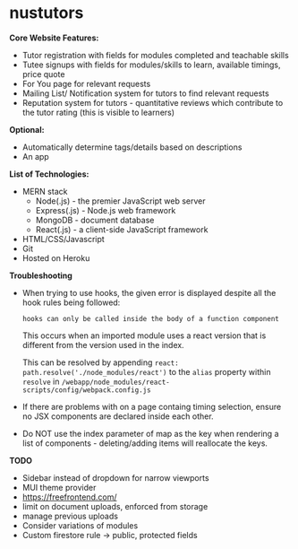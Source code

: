# nustutors

**Core Website Features:**

- Tutor registration with fields for modules completed and teachable skills
- Tutee signups with fields for modules/skills to learn, available timings, price quote
- For You page for relevant requests
- Mailing List/ Notification system for tutors to find relevant requests
- Reputation system for tutors - quantitative reviews which contribute to the tutor rating (this is visible to learners)

**Optional:**

- Automatically determine tags/details based on descriptions
- An app

**List of Technologies:**

- MERN stack
  - Node(.js) - the premier JavaScript web server
  - Express(.js) - Node.js web framework
  - MongoDB - document database
  - React(.js) - a client-side JavaScript framework
- HTML/CSS/Javascript
- Git
- Hosted on Heroku

**Troubleshooting**

- When trying to use hooks, the given error is displayed despite all the hook rules being followed:

  ```
  hooks can only be called inside the body of a function component
  ```

  This occurs when an imported module uses a react version that is different from the version used in the index.

  This can be resolved by appending `react: path.resolve('./node_modules/react')` to the `alias` property within `resolve` in `/webapp/node_modules/react-scripts/config/webpack.config.js`

- If there are problems with on a page containg timing selection, ensure no JSX components are declared inside each other.

- Do NOT use the index parameter of map as the key when rendering a list of components - deleting/adding items will reallocate the keys.

**TODO**

- Sidebar instead of dropdown for narrow viewports
- MUI theme provider
- https://freefrontend.com/
- limit on document uploads, enforced from storage
- manage previous uploads
- Consider variations of modules
- Custom firestore rule -> public, protected fields
